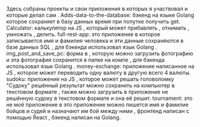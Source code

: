 Здесь собраны проекты и свои приложения в которых я участвовал и которые делал сам .
Adds-data-to-the-database: бэкенд на языке Golang которое сохраняет в базу данных время при попутке получить get.
Calculator: калькулятор на JS , который может прибавлять , отнимать , умножать , делить.
full-rest-app: это приложение в которое записывается имя и фамилия человека и эти данные сохраняются в базе данных SQL , для бэкенда использовал язык Golang .
img_post_and_save_pc: форма в , которую можно загрузить фотографию и эта фотография сохранится в папке на компе , для бэкенда использовал язык Golang .
money-exchange: приложение написанное на JS , которое может переводить одну валюту в другую всего 4 валюты.
sudoku: приложение на JS , которое может решать головоломку "Судоку" решённый результат можно сохранить на компьютер в текстовом формате , также можно загрузить в приложение не решённую судоку в текстовом формате и она её решит.
tournament: это не моё приложение в это приложение можно пишется имя и фамилие бойцов и судей и назначают им бой между ними , фронтенд написан с помощью React , бэкенд написан на Golang.
